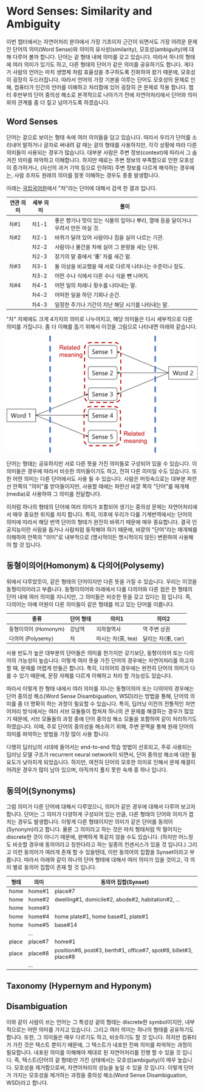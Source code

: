 # Word Senses: Similarity and Ambiguity

이번 챕터에서는 자연어처리 분야에서 가장 기초이자 근간이 되면서도 가장 어려운 문제인 단어의 의미(Word Sense)와 의미의 유사성(similarity), 모호성(ambiguity)에 대해 다루어 볼까 합니다. 단어는 겉 형태 내에 의미를 갖고 있습니다. 따라서 하나의 형태에 여러 의미가 있기도 하고, 다른 형태의 단어가 같은 의미를 공유하기도 합니다. 게다가 사람의 언어는 마치 생명체 처럼 효율성을 추구하도록 진화하여 왔기 때문에, 모호성이 굉장히 두드러집니다. 따라서 언어의 가장 기본을 이루는 단어도 모호성의 문제로 인해, 컴퓨터가 인간의 언어를 이해하고 처리함에 있어 굉장히 큰 문제로 작용 합니다. 챕터 후반부의 단어 중의성 해소로 본격적으로 나아가기 전에 자연어처리에서 단어와 의미와의 관계를 좀 더 짚고 넘어가도록 하겠습니다.

## Word Senses

단어는 겉으로 보이는 형태 속에 여러 의미들을 담고 있습니다. 따라서 우리가 단어를 소리내어 말하거나 글자로 써내려 갈 때는 겉의 형태를 사용하지만, 각각 상황에 따라 다른 의미들이 사용되는 경우가 많습니다. 대부분 사람은 주변 정보(context)에 따라서 그 숨겨진 의미를 파악하고 이해합니다. 하지만 때로는 주변 정보의 부족함으로 인한 모호성이 증가하거나, (자신의 과거 기억 등으로 인하여) 주변 정보를 다르게 해석하는 경우에는, 사람 조차도 원래의 의미를 잘못 이해하는 경우도 종종 발생합니다.

아래는 [국립국어원](https://krdict.korean.go.kr/)에서 "차"라는 단어에 대해서 검색 한 결과 입니다.

|연관 의미|세부 의미|풀이|
|-|-|-|
|차#1|차1-1|좋은 향기나 맛이 있는 식물의 잎이나 뿌리, 열매 등을 달이거나 우려서 만든 마실 것.|
|차#2|차2-1|바퀴가 달려 있어 사람이나 짐을 실어 나르는 기관.|
||차2-2|사람이나 물건을 차에 실어 그 분량을 세는 단위.|
||차2-3|장기의 말 중에서 ‘車’ 자를 새긴 말.|
|차#3|차3-1|둘 이상을 비교했을 때 서로 다르게 나타나는 수준이나 정도.|
||차3-2|어떤 수나 식에서 다른 수나 식을 뺀 나머지.|
|차#4|차4-1|어떤 일의 차례나 횟수를 나타내는 말.|
||차4-2|어떠한 일을 하던 기회나 순간.|
||차4-3|일정한 주기나 기간이 지난 해당 시기를 나타내는 말.|

"차" 자체에도 크게 4가지의 의미로 나누어지고, 해당 의미들은 다시 세부적으로 다른 의미를 가집니다. 좀 더 이해를 돕기 위해서 이것을 그림으로 나타내면 아래와 같습니다.

![단어의 형태들과 내부 의미들이 갖는 관계](../assets/wsd-word-sense-meaning.png)

단어는 형태는 공유하지만 서로 다른 뜻을 가진 의미들로 구성되어 있을 수 있습니다. 이 의미들은 경우에 따라서 비슷한 의미들이기도 하고, 전혀 다른 의미일 수도 있습니다. 또한 어떤 의미는 다른 단어에서도 사용 될 수 있습니다. 사람은 머릿속으로는 대부분 파란선 안쪽의 "의미"를 받아들이지만, 사용할 때에는 파란선 바깥 쪽의 "단어"를 매개체(media)로 사용하여 그 의미를 전달합니다.

이처럼 하나의 형태의 단어에 여러 의미가 포함되어 생기는 중의성 문제는 자연어처리에서 매우 중요한 위치를 차지 합니다. 특히, 이후에 우리가 다룰 기계번역에서는 단어의 의미에 따라서 해당 번역 단어의 형태가 완전히 바뀌기 때문에 매우 중요합니다. 결국 인공지능이란 사람을 돕거나 사람처럼 동작해야 하기 때문에, 바깥의 "단어"라는 매개체를 이해하여 안쪽의 "의미"로 내부적으로 (명시적이든 명시적이지 않든) 변환하여 사용해야 할 것 입니다.

## 동형이의어(Homonym) & 다의어(Polysemy)

위에서 다루었듯이, 같은 형태의 단어이지만 다른 뜻을 가질 수 있습니다. 우리는 이것을 동형이의어라고 부릅니다. 동형이의어와 아래에서 다룰 다의어와 다른 점은 한 형태의 단어 내에 여러 의미를 지니지만, 그 의미들은 비슷한 뜻을 갖고 있다는 점 입니다. 즉, 다의어는 아예 어원이 다른 의미들이 같은 형태를 띄고 있는 단어를 이릅니다.

|종류|단어 형태|의미1|의미2|
|-|-|-|-|
|동형이의어 (Homonym)|강남역|지하철역사|역 주변 상권|
|다의어 (Polysemy)|차|마시는 차(茶, tea)|달리는 차(車, car)|

사용 빈도가 높은 대부분의 단어들은 의미를 한가지만 갖기보단, 동형이의어 또는 다의어의 가능성이 높습니다. 이렇게 여러 뜻을 가진 단어의 경우에는 자연어처리를 하고자 할 때, 문제를 어렵게 만들곤 합니다. 특히, 다의어의 경우에는 완전히 단어의 의미가 다를 수 있기 때문에, 문장 자체를 다르게 이해하고 처리 할 가능성도 있습니다. 

따라서 이렇게 한 형태 내에서 여러 의미를 지니는 동형이의어 또는 다의어의 경우에는 단어 중의성 해소(Word Sense Disambiguation, WSD)라는 방법을 통해, 단어의 의미를 좀 더 명확히 하는 과정이 필요할 수 있습니다. 특히, 딥러닝 이전의 전통적인 자연어처리 방식에서는 여러 서브 모듈들이 합쳐져 하나의 큰 문제를 해결하는 경우가 많았기 때문에, 서브 모듈들의 과정 중에 단어 중의성 해소 모듈을 포함하여 같이 처리하기도 하였습니다. 이때, 주로 단어의 중의성을 해소하기 위해, 주변 문맥을 통해 원래 단어의 의미를 파악하는 방법을 가장 많이 사용 합니다.

다행히 딥러닝의 시대에 들어서는 end-to-end 학습 방법이 선호되고, 주로 사용되는 딥러닝 모델 구조가 recurrent neural network이 되면서, 단어 중의성 해소에 대한 필요도가 낮아지게 되었습니다. 하지만, 여전히 단어의 모호한 의미로 인해서 문제 해결이 어려운 경우가 많이 남아 있으며, 아직까지 풀지 못한 숙제 중 하나 입니다.

## 동의어(Synonyms)

그럼 의미가 다른 단어에 대해서 다루었으니, 의미가 같은 경우에 대해서 다루어 보고자 합니다. 단어는 그 의미가 다양하게 구성되어 있는 만큼, 다른 형태의 단어와 의미가 겹치는 경우도 발생합니다. 이렇게 다른 형태이지만 의미가 같은 단어를 동의어(Synonym)라고 합니다. 물론 그 의미라고 하는 것은 마치 형태처럼 딱 떨어지는 discrete한 것이 아니기 때문에, 완벽하게 똑같지 않을 수도 있습니다. (하지만 어느정도 비슷할 경우에 동의어라고 칭한다라고 하는 일종의 컨센서스가 있을 것 입니다.) 그리고 이런 동의어가 여러개 존재 할 수 있을텐데, 이런 동의어의 집합을 Synset이라고 부릅니다. 따라서 아래와 같이 하나의 단어 형태에 대해서 여러 의미가 있을 것이고, 각 의미 별로 동의어 집합이 존재 할 것 입니다.

|형태|의미|동의어 집합(Synset)|
|-|-|-|
|home|home#1|place#7|
|home|home#2|dwelling#1, domicile#2, abode#2, habitation#2,  ...|
|home|home#3||
|home|home#4|home plate#1, home base#1, plate#1|
|home|home#5|base#14|
||...||
|place|place#7|home#1|
|place|place#8|position#6, post#3, berth#1, office#7, spot#8, billet#3, place#8|
||...||

## Taxonomy (Hypernym and Hyponym)



## Disambiguation

이와 같이 사람이 쓰는 언어는 그 특성상 겉의 형태는 discrete한 symbol이지만, 내부적으로는 어떤 의미를 가지고 있습니다. 그리고 여러 의미는 하나의 형태를 공유하기도 합니다. 또한, 그 의미들은 매우 다르기도 하고, 비슷하기도 할 것 입니다. 하지만 컴퓨터가 가진 것은 텍스트 뿐이기 때문에, 그 텍스트가 내포한 진짜 의미를 파악하는 과정이 필요합니다. 내포된 의미를 이해해야 제대로 된 자연어처리를 진행 할 수 있을 것 입니다. 즉, 텍스트(단어의 겉 형태)만 가진 상태에서는 모호성(ambiguity)이 매우 높습니다. 모호성을 제거함으로써, 자연어처리의 성능을 높일 수 있을 것 입니다. 이렇게 단어가 가지는 모호성을 제거하는 과정을 중의성 해소(Word Sense Disambiguation, WSD)라고 합니다.
